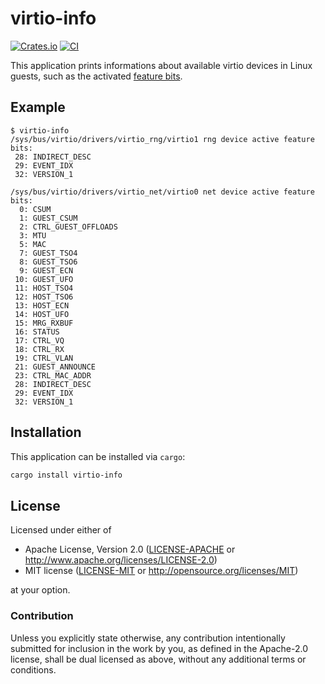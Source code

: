# virtio-info

[![Crates.io](https://img.shields.io/crates/v/virtio-info)](https://crates.io/crates/virtio-info)
[![CI](https://github.com/mkroening/virtio-info/actions/workflows/ci.yml/badge.svg)](https://github.com/mkroening/virtio-info/actions/workflows/ci.yml)

This application prints informations about available virtio devices in Linux guests, such as the activated [feature bits].

[feature bits]: https://docs.oasis-open.org/virtio/virtio/v1.2/cs01/virtio-v1.2-cs01.html#x1-6600006

## Example

```console
$ virtio-info
/sys/bus/virtio/drivers/virtio_rng/virtio1 rng device active feature bits:
 28: INDIRECT_DESC
 29: EVENT_IDX
 32: VERSION_1

/sys/bus/virtio/drivers/virtio_net/virtio0 net device active feature bits:
  0: CSUM
  1: GUEST_CSUM
  2: CTRL_GUEST_OFFLOADS
  3: MTU
  5: MAC
  7: GUEST_TSO4
  8: GUEST_TSO6
  9: GUEST_ECN
 10: GUEST_UFO
 11: HOST_TSO4
 12: HOST_TSO6
 13: HOST_ECN
 14: HOST_UFO
 15: MRG_RXBUF
 16: STATUS
 17: CTRL_VQ
 18: CTRL_RX
 19: CTRL_VLAN
 21: GUEST_ANNOUNCE
 23: CTRL_MAC_ADDR
 28: INDIRECT_DESC
 29: EVENT_IDX
 32: VERSION_1
```

## Installation

This application can be installed via `cargo`:

```bash
cargo install virtio-info
```

## License

Licensed under either of

 * Apache License, Version 2.0
   ([LICENSE-APACHE](LICENSE-APACHE) or http://www.apache.org/licenses/LICENSE-2.0)
 * MIT license
   ([LICENSE-MIT](LICENSE-MIT) or http://opensource.org/licenses/MIT)

at your option.

### Contribution

Unless you explicitly state otherwise, any contribution intentionally submitted
for inclusion in the work by you, as defined in the Apache-2.0 license, shall be
dual licensed as above, without any additional terms or conditions.
